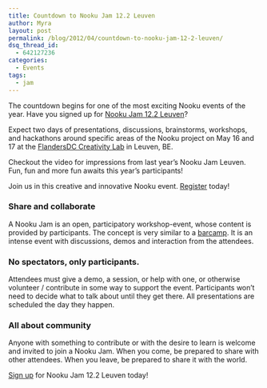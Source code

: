 ```yaml
---
title: Countdown to Nooku Jam 12.2 Leuven
author: Myra
layout: post
permalink: /blog/2012/04/countdown-to-nooku-jam-12-2-leuven/
dsq_thread_id:
  - 642127236
categories:
  - Events
tags:
  - jam
---
```

<span id="internal-source-marker_0.1697432892397046">The countdown begins for one of the most exciting Nooku events of the year. Have you signed up for <a href="http://nj122leuven.eventbrite.com/">Nooku Jam 12.2 Leuven</a>?</span>

Expect two days of presentations, discussions, brainstorms, workshops, and hackathons around specific areas of the Nooku project on May 16 and 17 at the [FlandersDC Creativity Lab][1] in Leuven, BE.

Checkout the video for impressions from last year’s Nooku Jam Leuven. Fun, fun and more fun awaits this year’s participants!



Join us in this creative and innovative Nooku event. [Register][2] today!

<!--more-->

<span id="internal-source-marker_0.1697432892397046"></p> <h3 dir="ltr">
  Share and collaborate
</h3>

<p>
  A Nooku Jam is an open, participatory workshop-event, whose content is provided by participants. The concept is very similar to a <a href="http://barcamp.org/w/page/405173/TheRulesOfBarCamp">barcamp</a>. It is an intense event with discussions, demos and interaction from the attendees.
</p>

<h3 dir="ltr">
  No spectators, only participants.
</h3>

<p>
  Attendees must give a demo, a session, or help with one, or otherwise volunteer / contribute in some way to support the event. Participants won&#8217;t need to decide what to talk about until they get there. All presentations are scheduled the day they happen.
</p>

<h3 dir="ltr">
  All about community
</h3>

<p>
  Anyone with something to contribute or with the desire to learn is welcome and invited to join a Nooku Jam. When you come, be prepared to share with other attendees. When you leave, be prepared to share it with the world.
</p>

<p>
  <a href="http://nj122leuven.eventbrite.com/">Sign up</a> for Nooku Jam 12.2 Leuven today!</span>
</p>

 [1]: http://www.flandersdc.be/en
 [2]: http://nj122leuven.eventbrite.com/